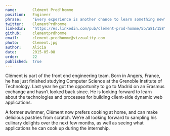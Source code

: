 ```yaml
---
name:       Clément Prod'homme 
position:   Engineer
phrase:     "Every experience is another chance to learn something new"
twitter:    ClementPrdhomme
linkedin:   "https://es.linkedin.com/pub/clément-prod-homme/5b/a81/158"
github:		clementprdhomme
email:      clement.prodhomme@vizzuality.com
photo:      Clement.jpg
author:     Alicia
date:       2015-05-08
order: 		22
published:  true
---
```


Clément is part of the front end engineering team. Born in Angers, France, he has just finished studying Computer Science at the Grenoble Institute of Technology. Last year he got the opportunity to go to Madrid on an Erasmus exchange and hasn’t looked back since. He is looking forward to learn about the technologies and processes for building client-side dynamic web applications. 

A former swimmer, Clément now prefers cooking at home, and can make delicious pastries from scratch. We’re all looking forward to sampling his culinary delights over the next few months, as well as seeing what applications he can cook up during the internship. 
